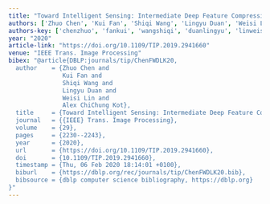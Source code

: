 ```yaml
---
title: "Toward Intelligent Sensing: Intermediate Deep Feature Compression"
authors: ['Zhuo Chen', 'Kui Fan', 'Shiqi Wang', 'Lingyu Duan', 'Weisi Lin', 'Alex ChiChung Kot']
authors-key: ['chenzhuo', 'fankui', 'wangshiqi', 'duanlingyu', 'linweisi', 'chichungalex']
year: "2020"
article-link: "https://doi.org/10.1109/TIP.2019.2941660"
venue: "IEEE Trans. Image Processing"
bibex: "@article{DBLP:journals/tip/ChenFWDLK20,
  author    = {Zhuo Chen and
               Kui Fan and
               Shiqi Wang and
               Lingyu Duan and
               Weisi Lin and
               Alex ChiChung Kot},
  title     = {Toward Intelligent Sensing: Intermediate Deep Feature Compression},
  journal   = {{IEEE} Trans. Image Processing},
  volume    = {29},
  pages     = {2230--2243},
  year      = {2020},
  url       = {https://doi.org/10.1109/TIP.2019.2941660},
  doi       = {10.1109/TIP.2019.2941660},
  timestamp = {Thu, 06 Feb 2020 18:14:01 +0100},
  biburl    = {https://dblp.org/rec/journals/tip/ChenFWDLK20.bib},
  bibsource = {dblp computer science bibliography, https://dblp.org}
}"
---
```

